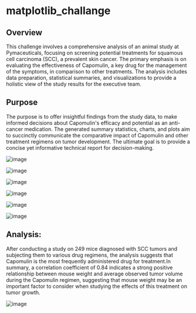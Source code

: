 # matplotlib_challange

## Overview
This challenge involves a comprehensive analysis of an animal study at Pymaceuticals, focusing on screening potential treatments for squamous cell carcinoma (SCC), a prevalent skin cancer. The primary emphasis is on evaluating the effectiveness of Capomulin, a key drug for the management of the symptoms, in comparison to other treatments. The analysis includes data preparation, statistical summaries, and visualizations to provide a holistic view of the study results for the executive team.

## Purpose
The purpose is to offer insightful findings from the study data, to make informed decisions about Capomulin's efficacy and potential as an anti-cancer medication. The generated summary statistics, charts, and plots aim to succinctly communicate the comparative impact of Capomulin and other treatment regimens on tumor development. The ultimate goal is to provide a concise yet informative technical report for decision-making.

![image](https://github.com/Ani2587/matplotlib_challange/assets/17106097/c2ca1e22-68ee-4a13-8213-3a26609b446b)

![image](https://github.com/Ani2587/matplotlib_challange/assets/17106097/3581b32e-2d8a-41a1-b98a-7debbc4b378f)

![image](https://github.com/Ani2587/matplotlib_challange/assets/17106097/a13c0632-c5ca-44f5-8eab-ed94d21b4e71)

![image](https://github.com/Ani2587/matplotlib_challange/assets/17106097/cb29a8c2-dfee-4676-87f5-a6543ba2f988)


![image](https://github.com/Ani2587/matplotlib_challange/assets/17106097/ee2d4893-48fa-4b23-9bb4-5e436b017411)

![image](https://github.com/Ani2587/matplotlib_challange/assets/17106097/ce2e7434-b0a1-48a2-b53b-91beb02dc35e)



## Analysis:
After conducting a study on 249 mice diagnosed with SCC tumors and subjecting them to various drug regimens, the analysis suggests that Capomulin is the most frequently administered drug for treatment.In summary, a correlation coefficient of 0.84 indicates a strong positive relationship between mouse weight and average observed tumor volume during the Capomulin regimen, suggesting that mouse weight may be an important factor to consider when studying the effects of this treatment on tumor growth.


![image](https://github.com/Ani2587/matplotlib_challange/assets/17106097/dfb51148-bcdb-4c25-84a8-9f90ef25bfee)
